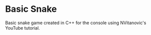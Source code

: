 # Basic Snake
 Basic snake game created in C++ for the console using NVitanovic's YouTube tutorial.
